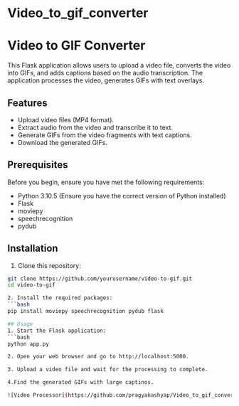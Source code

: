 # Video_to_gif_converter
# Video to GIF Converter

This Flask application allows users to upload a video file, converts the video into GIFs, and adds captions based on the audio transcription. The application processes the video, generates GIFs with text overlays.

## Features

- Upload video files (MP4 format).
- Extract audio from the video and transcribe it to text.
- Generate GIFs from the video fragments with text captions.
- Download the generated GIFs.

## Prerequisites

Before you begin, ensure you have met the following requirements:

- Python 3.10.5 (Ensure you have the correct version of Python installed)
- Flask
- moviepy
- speechrecognition
- pydub

## Installation
1. Clone this repository:

```bash
git clone https://github.com/yourusername/video-to-gif.git
cd video-to-gif

2. Install the required packages:
```bash
pip install moviepy speechrecognition pydub flask

## Usage
1. Start the Flask application:
```bash
python app.py

2. Open your web browser and go to http://localhost:5000.

3. Upload a video file and wait for the processing to complete.

4.Find the generated GIFs with large captinos.

![Video Processor](https://github.com/pragyakashyap/Video_to_gif_converter/assets/47416981/dd86e9fe-2607-4235-ab89-cff0cebaa39c)



